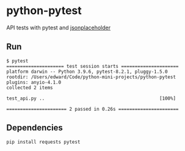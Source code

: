 # python-pytest

API tests with pytest and [jsonplaceholder](https://jsonplaceholder.typicode.com)

## Run

```
$ pytest
===================== test session starts =====================
platform darwin -- Python 3.9.6, pytest-8.2.1, pluggy-1.5.0
rootdir: /Users/edward/Code/python-mini-projects/python-pytest
plugins: anyio-4.1.0
collected 2 items                                             

test_api.py ..                                          [100%]

====================== 2 passed in 0.26s ======================
```

## Dependencies

```bash
pip install requests pytest
```
